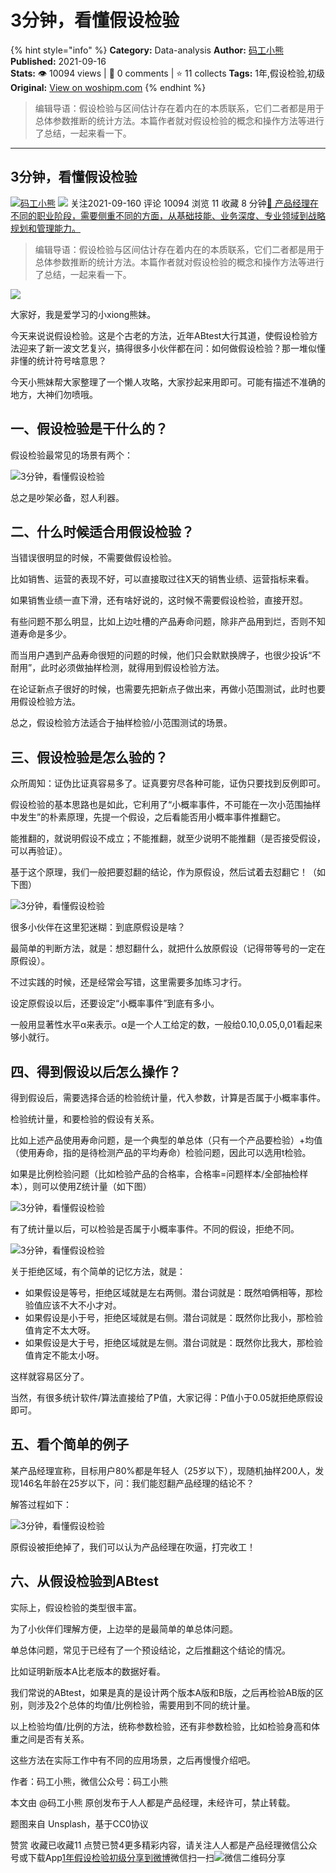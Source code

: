 # 3分钟，看懂假设检验
{% hint style="info" %}
**Category:** Data-analysis
**Author:** [码工小熊](https://www.woshipm.com/u/1285820)
**Published:** 2021-09-16  
**Stats:** 👁️ 10094 views | 💬 0 comments | ⭐ 11 collects
**Tags:** 1年,假设检验,初级
**Original:** [View on woshipm.com](https://www.woshipm.com/data-analysis/5137680.html)
{% endhint %}
> 编辑导语：假设检验与区间估计存在着内在的本质联系，它们二者都是用于总体参数推断的统计方法。本篇作者就对假设检验的概念和操作方法等进行了总结，一起来看一下。

---

## 3分钟，看懂假设检验

[![](https://static.woshipm.com/APP_U_202106_20210620005424_1343.jpeg?imageView2/1/w/72/h/72/q/100)](https://www.woshipm.com/u/1285820)[码工小熊](https://www.woshipm.com/u/1285820) ![](https://static.woshipm.com/tag/1101_1@2x.png) 关注2021-09-160 评论 10094 浏览 11 收藏 8 分钟[🔗 产品经理在不同的职业阶段，需要侧重不同的方面，从基础技能、业务深度、专业领域到战略规划和管理能力。](https://ke.qidianla.com/courses/90pm)

> 编辑导语：假设检验与区间估计存在着内在的本质联系，它们二者都是用于总体参数推断的统计方法。本篇作者就对假设检验的概念和操作方法等进行了总结，一起来看一下。

![](https://image.woshipm.com/wp-files/2021/09/Um23vSHIkYw8rR9UmapY.jpg)

大家好，我是爱学习的小xiong熊妹。

今天来说说假设检验。这是个古老的方法，近年ABtest大行其道，使假设检验方法迎来了新一波文艺复兴，搞得很多小伙伴都在问：如何做假设检验？那一堆似懂非懂的统计符号啥意思？

今天小熊妹帮大家整理了一个懒人攻略，大家抄起来用即可。可能有描述不准确的地方，大神们勿喷哦。

## 一、假设检验是干什么的？

假设检验最常见的场景有两个：

![3分钟，看懂假设检验](https://image.woshipm.com/wp-files/2021/09/M7NIRl6suBcj6xlpp7Zn.png)

总之是吵架必备，怼人利器。

## 二、什么时候适合用假设检验？

当错误很明显的时候，不需要做假设检验。

比如销售、运营的表现不好，可以直接取过往X天的销售业绩、运营指标来看。

如果销售业绩一直下滑，还有啥好说的，这时候不需要假设检验，直接开怼。

有些问题不那么明显，比如上边吐槽的产品寿命问题，除非产品用到烂，否则不知道寿命是多少。

而当用户遇到产品寿命很短的问题的时候，他们只会默默换牌子，也很少投诉“不耐用”，此时必须做抽样检测，就得用到假设检验方法。

在论证新点子很好的时候，也需要先把新点子做出来，再做小范围测试，此时也要用假设检验方法。

总之，假设检验方法适合于抽样检验/小范围测试的场景。

## 三、假设检验是怎么验的？

众所周知：证伪比证真容易多了。证真要穷尽各种可能，证伪只要找到反例即可。

假设检验的基本思路也是如此，它利用了“小概率事件，不可能在一次小范围抽样中发生”的朴素原理，先提一个假设，之后看能否用小概率事件推翻它。

能推翻的，就说明假设不成立；不能推翻，就至少说明不能推翻（是否接受假设，可以再验证）。

基于这个原理，我们一般把要怼翻的结论，作为原假设，然后试着去怼翻它！（如下图）

![3分钟，看懂假设检验](https://image.woshipm.com/wp-files/2021/09/EaANkOixowDWeykZnRHh.png)

很多小伙伴在这里犯迷糊：到底原假设是啥？

最简单的判断方法，就是：想怼翻什么，就把什么放原假设（记得带等号的一定在原假设）。

不过实践的时候，还是经常会写错，这里需要多加练习才行。

设定原假设以后，还要设定“小概率事件”到底有多小。

一般用显著性水平α来表示。α是一个人工给定的数，一般给0.10,0.05,0,01看起来够小就行。

## 四、得到假设以后怎么操作？

得到假设后，需要选择合适的检验统计量，代入参数，计算是否属于小概率事件。

检验统计量，和要检验的假设有关系。

比如上述产品使用寿命问题，是一个典型的单总体（只有一个产品要检验）+均值（使用寿命，指的是待检测产品的平均寿命）检验问题，因此可以选用t检验。

如果是比例检验问题（比如检验产品的合格率，合格率=问题样本/全部抽检样本），则可以使用Z统计量（如下图）

![3分钟，看懂假设检验](https://image.woshipm.com/wp-files/2021/09/HC7vB2Yn2UPbgTBQy9rt.png)

有了统计量以后，可以检验是否属于小概率事件。不同的假设，拒绝不同。

![3分钟，看懂假设检验](https://image.woshipm.com/wp-files/2021/09/vsU0GJNM1TW2jQMPbNbZ.png)

关于拒绝区域，有个简单的记忆方法，就是：

*   如果假设是等号，拒绝区域就是左右两侧。潜台词就是：既然咱俩相等，那检验值应该不大不小才对。
*   如果假设是小于号，拒绝区域就是右侧。潜台词就是：既然你比我小，那检验值肯定不太大呀。
*   如果假设是大于号，拒绝区域就是左侧。潜台词就是：既然你比我大，那检验值肯定不能太小呀。

这样就容易区分了。

当然，有很多统计软件/算法直接给了P值，大家记得：P值小于0.05就拒绝原假设即可。

## 五、看个简单的例子

某产品经理宣称，目标用户80%都是年轻人（25岁以下），现随机抽样200人，发现146名年龄在25岁以下，问：我们能怼翻产品经理的结论不？

解答过程如下：

![3分钟，看懂假设检验](https://image.woshipm.com/wp-files/2021/09/Ul7CYXaGUErpe1LeSfRf.png)

原假设被拒绝掉了，我们可以认为产品经理在吹逼，打完收工！

## 六、从假设检验到ABtest

实际上，假设检验的类型很丰富。

为了小伙伴们理解方便，上边举的是最简单的单总体问题。

单总体问题，常见于已经有了一个预设结论，之后推翻这个结论的情况。

比如证明新版本A比老版本的数据好看。

我们常说的ABtest，如果是真的是设计两个版本A版和B版，之后再检验AB版的区别，则涉及2个总体的均值/比例检验，需要用到不同的统计量。

以上检验均值/比例的方法，统称参数检验，还有非参数检验，比如检验身高和体重之间是否有关系。

这些方法在实际工作中有不同的应用场景，之后再慢慢介绍吧。

作者：码工小熊，微信公众号：码工小熊

本文由 @码工小熊 原创发布于人人都是产品经理，未经许可，禁止转载。

题图来自 Unsplash，基于CC0协议

赞赏 收藏已收藏11 点赞已赞4更多精彩内容，请关注人人都是产品经理微信公众号或下载App[1年](https://www.woshipm.com/tag/1%e5%b9%b4)[假设检验](https://www.woshipm.com/tag/%e5%81%87%e8%ae%be%e6%a3%80%e9%aa%8c)[初级](https://www.woshipm.com/tag/%e5%88%9d%e7%ba%a7)[分享到微博](https://service.weibo.com/share/share.php?appkey=2775287854&title=3分钟，看懂假设检验&url=https://www.woshipm.com/data-analysis/5137680.html&pic=https://image.woshipm.com/wp-files/2021/09/Um23vSHIkYw8rR9UmapY.jpg)微信扫一扫![微信二维码](https://api.pwmqr.com/qrcode/create/?url=https://www.woshipm.com/data-analysis/5137680.html)分享